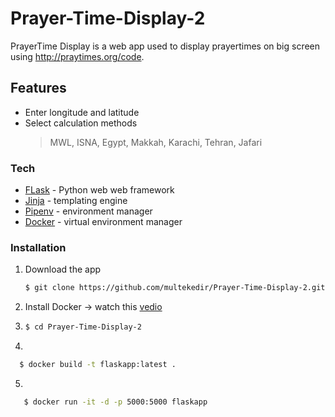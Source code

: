 # Prayer-Time-Display-2


PrayerTime Display is a web app used to display prayertimes on big screen using http://praytimes.org/code. 

## Features

  - Enter longitude and latitude
  - Select calculation methods
     > MWL, ISNA, Egypt, Makkah, Karachi, Tehran, Jafari


### Tech

* [FLask](https://flask.palletsprojects.com/en/1.1.x/quickstart/)  - Python web web framework
* [Jinja](https://jinja.palletsprojects.com/en/2.11.x/) - templating engine
* [Pipenv](https://realpython.com/pipenv-guide/) - environment manager
* [Docker](https://docs.docker.com/get-started/) - virtual environment manager

### Installation
 1. Download the app
     ```sh
    $ git clone https://github.com/multekedir/Prayer-Time-Display-2.git 
    ```
2. Install Docker -> watch this [vedio](https://www.youtube.com/watch?v=TDLKQWsrSyk)
3.      
    ```sh
    $ cd Prayer-Time-Display-2
    ```
4. 
  ```sh
    $ docker build -t flaskapp:latest .
 ```
5. 

 ```sh
    $ docker run -it -d -p 5000:5000 flaskapp
 ```





